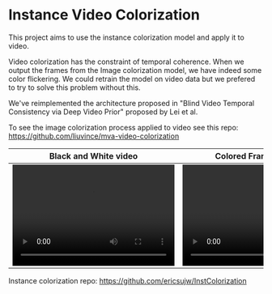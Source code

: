 # Instance Video Colorization

This project aims to use the instance colorization model and apply it to video.

Video colorization has the constraint of temporal coherence. When we output the frames from the Image colorization model, we have indeed some color flickering. We could retrain the model on video data but we prefered to try to solve this problem without this.

We've reimplemented the architecture proposed in "Blind Video Temporal Consistency via Deep Video Prior" proposed by Lei et al. 

To see the image colorization process applied to video see this repo: https://github.com/liuvince/mva-video-colorization


| Black and White video             | Colored Frame by Frame                    | Colored and regularized                  |
| --------------------------------- | -----------------------------             | ---------------------------------------- |
|<video src="examples/blackswan-bw.mp4" width="320" height="200" controls preload></video>  | <video src="examples/blackswan-colored.mp4" width="320" height="200" controls preload></video>     | <video src="examples/blackswan-smoothed.mp4" width="320" height="200" controls preload></video>  |




Instance colorization repo: https://github.com/ericsujw/InstColorization
